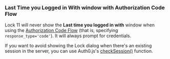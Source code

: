 ### Last Time you Logged in With window with Authorization Code Flow

Lock 11 will never show the **Last time you logged in with** window when using the [Authorization Code Flow](/api-auth/grant/authorization-code) (that is, specifying `response_type='code'`). It will always prompt for credentials.

If you want to avoid showing the Lock dialog when there's an existing session in the server, you can use Auth0.js's [checkSession()](/libraries/auth0js#using-checksession-to-acquire-new-tokens) function.
